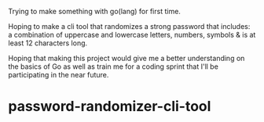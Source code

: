 Trying to make something with go(lang) for first time.

Hoping to make a cli tool that randomizes a strong password that includes:
a combination of uppercase and lowercase letters, numbers, symbols & is at least 12 characters long.

Hoping that making this project would give me a better understanding on the basics of Go as well as train me for
a coding sprint that I'll be participating in the near future.

# password-randomizer-cli-tool